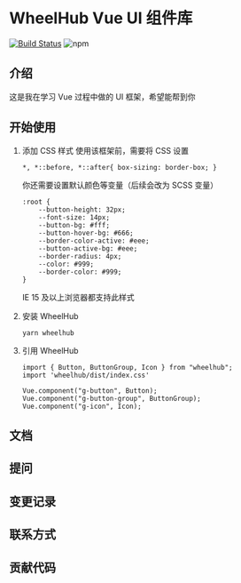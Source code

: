 # WheelHub Vue UI 组件库

[![Build Status](https://travis-ci.com/Leslie-LiangGangwei/WheelHub.svg?branch=main)](https://travis-ci.com/Leslie-LiangGangwei/WheelHub)
![npm](https://img.shields.io/npm/v/wheelhub)

## 介绍

这是我在学习 Vue 过程中做的 UI 框架，希望能帮到你

## 开始使用

1. 添加 CSS 样式 使用该框架前，需要将 CSS 设置

    ```
    *, *::before, *::after{ box-sizing: border-box; }
    ```

   你还需要设置默认颜色等变量（后续会改为 SCSS 变量）

    ```
    :root {
        --button-height: 32px;
        --font-size: 14px;
        --button-bg: #fff;                
        --button-hover-bg: #666;
        --border-color-active: #eee;
        --button-active-bg: #eee;
        --border-radius: 4px;
        --color: #999;
        --border-color: #999;
    }
    ```
   IE 15 及以上浏览器都支持此样式

2. 安装 WheelHub
    ```
    yarn wheelhub
    ```

3. 引用 WheelHub

   ```
   import { Button, ButtonGroup, Icon } from "wheelhub";
   import 'wheelhub/dist/index.css'
   
   Vue.component("g-button", Button);
   Vue.component("g-button-group", ButtonGroup);
   Vue.component("g-icon", Icon);
   ```

## 文档

## 提问

## 变更记录

## 联系方式

## 贡献代码
